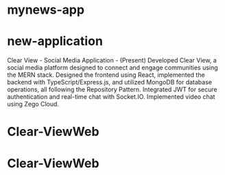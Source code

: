 ﻿# mynews-app
# new-application

Clear View - Social Media Application - (Present)
Developed Clear View, a social media platform designed to connect and engage communities using the MERN
stack.
Designed the frontend using React, implemented the backend with TypeScript/Express.js, and utilized MongoDB for database operations, all following the Repository Pattern.
Integrated JWT for secure authentication and real-time chat with Socket.IO.
Implemented video chat using Zego Cloud.






















# Clear-ViewWeb
# Clear-ViewWeb
